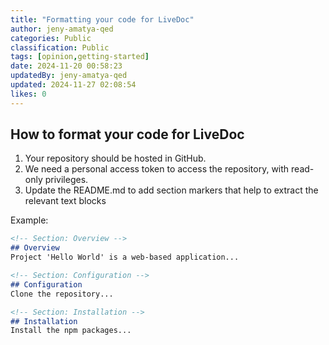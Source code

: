 ```yaml
---
title: "Formatting your code for LiveDoc"
author: jeny-amatya-qed
categories: Public
classification: Public
tags: [opinion,getting-started]
date: 2024-11-20 00:58:23 
updatedBy: jeny-amatya-qed
updated: 2024-11-27 02:08:54 
likes: 0
---
```


## How to format your code for LiveDoc

1. Your repository should be hosted in GitHub.
2. We need a personal access token to access the repository, with read-only privileges.
3. Update the README.md to add section markers that help to extract the relevant text blocks

Example:

```markdown
<!-- Section: Overview -->
## Overview
Project 'Hello World' is a web-based application... 

<!-- Section: Configuration -->
## Configuration
Clone the repository...

<!-- Section: Installation -->
## Installation
Install the npm packages...
```